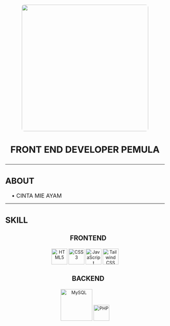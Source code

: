 <!-- ====== HEADER ====== -->
<div align="center">
  <img src="https://i.pinimg.com/736x/8e/1f/60/8e1f6009deb08e8dcdabc798db18dbef.jpg" width="400" style="border-radius: 8px">
  <h3 style="font-size: 1.8rem">FRONT END DEVELOPER PEMULA</h3>
</div>

---

<!-- ====== TENTANG GW ====== -->
<div align="center">
  <h2 align="left" style="font-size: 1.6rem; font-weight: bold">ABOUT</h2>
  <div align="left" style="font-size: 1.1rem; margin-left: 20px">
    • CINTA MIE AYAM<br>
  </div>
</div>

---

<!-- ====== SKILL GW ====== -->
<div align="center">
  <h2 align="left" style="font-size: 1.6rem; font-weight: bold">SKILL</h2>
  
  <h3 align="center" style="font-size: 1.3rem; font-weight: bold; margin-left: 20px">FRONTEND</h3>
  <p style="margin-top: 10px">
    <img src="https://cdn.jsdelivr.net/gh/devicons/devicon/icons/html5/html5-original.svg" width="50" title="HTML5">
    <img src="https://cdn.jsdelivr.net/gh/devicons/devicon/icons/css3/css3-original.svg" width="50" title="CSS3">
    <img src="https://cdn.jsdelivr.net/gh/devicons/devicon/icons/javascript/javascript-original.svg" width="50" title="JavaScript">
    <img src="https://cdn.jsdelivr.net/gh/devicons/devicon/icons/tailwindcss/tailwindcss-original.svg" width="50" alt="Tailwind CSS" />
  </p>

  <h3 align="center" style="font-size: 1.3rem; font-weight: bold; margin-left: 20px">BACKEND</h3>
  <p style="margin-top: 10px">
    <img src="https://www.mysql.com/common/logos/logo-mysql-170x115.png" width="100" title="MySQL">
    <img
src="https://cdn.jsdelivr.net/gh/devicons/devicon/icons/php/php-original.svg" width="50" alt="PHP" />
  </p>
</div>

